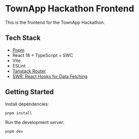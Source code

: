 # TownApp Hackathon Frontend

This is the frontend for the TownApp Hackathon.

## Tech Stack

- [Pnpm](https://pnpm.io/)
- React 18 + TypeScript + SWC
- Vite
- ESLint
- [Tanstack Router](https://tanstack.com/router/latest/docs/framework/react/overview)
- [SWR: React Hooks for Data Fetching](https://swr.vercel.app/)

## Getting Started

Install dependencies:

```bash
pnpm install
```

Run the development server:

```bash
pnpm dev
```
